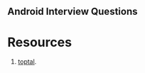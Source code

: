 ## Android Interview Questions
# Resources
1. [toptal](http://www.toptal.com/android/interview-questions).
